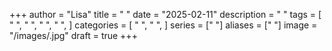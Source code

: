+++
author = "Lisa"
title = " "
date = "2025-02-11"
description = " "
tags = [
    " ",
    " ",
    " ",
    " ",
]
categories = [
    " ",
    " ",
]
series = [" "]
aliases = [" "]
image = "/images/.jpg"
draft = true
+++
